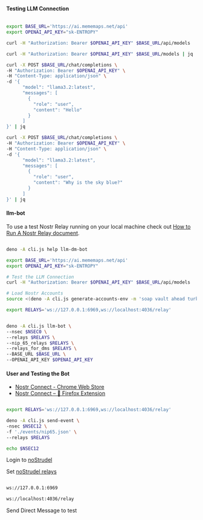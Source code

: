 #### Testing LLM Connection

``` bash

export BASE_URL='https://ai.mememaps.net/api'
export OPENAI_API_KEY="sk-ENTROPY"

curl -H "Authorization: Bearer $OPENAI_API_KEY" $BASE_URL/api/models

curl -H "Authorization: Bearer $OPENAI_API_KEY" $BASE_URL/models | jq

curl -X POST $BASE_URL/chat/completions \
-H "Authorization: Bearer $OPENAI_API_KEY" \
-H "Content-Type: application/json" \
-d '{
      "model": "llama3.2:latest",
      "messages": [
        {
          "role": "user",
          "content": "Hello"
        }
      ]
}' | jq

curl -X POST $BASE_URL/chat/completions \
-H "Authorization: Bearer $OPENAI_API_KEY" \
-H "Content-Type: application/json" \
-d '{
      "model": "llama3.2:latest",
      "messages": [
        {
          "role": "user",
          "content": "Why is the sky blue?"
        }
      ]
}' | jq

```

#### llm-bot

To use a test Nostr Relay running on your local machine check out [How to Run A Nostr Relay document](./RunNostrRelay.md).

``` bash

deno -A cli.js help llm-dm-bot

export BASE_URL='https://ai.mememaps.net/api'
export OPENAI_API_KEY="sk-ENTROPY"

# Test the LLM Connection
curl -H "Authorization: Bearer $OPENAI_API_KEY" $BASE_URL/api/models

# Load Nostr Accounts
source <(deno -A cli.js generate-accounts-env -m 'soap vault ahead turkey runway erosion february snow modify copy nephew rude')

export RELAYS='ws://127.0.0.1:6969,ws://localhost:4036/relay'


deno -A cli.js llm-bot \
--nsec $NSEC0 \
--relays $RELAYS \
--nip_65_relays $RELAYS \
--relays_for_dms $RELAYS \
--BASE_URL $BASE_URL \
--OPENAI_API_KEY $OPENAI_API_KEY

```

#### User and Testing the Bot


- [Nostr Connect - Chrome Web Store](https://chromewebstore.google.com/detail/nostr-connect/ampjiinddmggbhpebhaegmjkbbeofoaj?hl=en%2C)
- [Nostr Connect – 🦊 Firefox Extension](https://addons.mozilla.org/en-US/firefox/addon/nostr-connect/)


``` bash

export RELAYS='ws://127.0.0.1:6969,ws://localhost:4036/relay'

deno -A cli.js send-event \
-nsec $NSEC12 \
-f './events/nip65.json' \
--relays $RELAYS

echo $NSEC12

```

Login to [noStrudel](https://nostrudel.ninja/)

Set [noStrudel relays](https://nostrudel.ninja/#/relays)

``` bash

ws://127.0.0.1:6969

ws://localhost:4036/relay

```

Send Direct Message to test